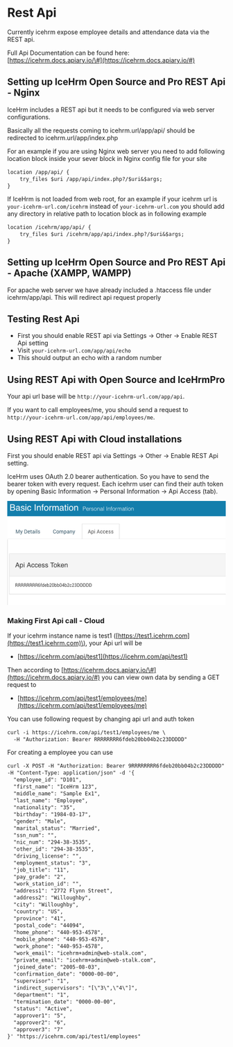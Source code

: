 # Rest Api

Currently icehrm expose employee details and attendance data via the REST api.

Full Api Documentation can be found here: [https://icehrm.docs.apiary.io/\#](https://icehrm.docs.apiary.io/#)

## Setting up IceHrm Open Source and Pro REST Api - Nginx

IceHrm includes a REST api but it needs to be configured via web server configurations.

Basically all the requests coming to icehrm.url/app/api/ should be redirected to icehrm.url/app/index.php

For an example if you are using Nginx web server you need to add following location block inside your sever block in Nginx config file for your site

```text
location /app/api/ {
    try_files $uri /app/api/index.php?/$uri&$args;
}
```

If IceHrm is not loaded from web root, for an example if your icehrm url is `your-icehrm-url.com/icehrm` instead of `your-icehrm-url.com` you should add any directory in relative path to location block as in following example

```text
location /icehrm/app/api/ {
    try_files $uri /icehrm/app/api/index.php?/$uri&$args;
}
```

## Setting up IceHrm Open Source and Pro REST Api - Apache \(XAMPP, WAMPP\)

For apache web server we have already included a .htaccess file under icehrm/app/api. This will redirect api request properly

## Testing Rest Api

* First you should enable REST api via Settings -&gt; Other -&gt; Enable REST Api setting
* Visit `your-icehrm-url.com/app/api/echo`
* This should output an echo with a random number

## Using REST Api with Open Source and IceHrmPro

Your api url base will be `http://your-icehrm-url.com/app/api`.

If you want to call employees/me, you should send a request to `http://your-icehrm-url.com/app/api/employees/me`.

## Using REST Api with Cloud installations

First you should enable REST api via Settings -&gt; Other -&gt; Enable REST Api setting.

IceHrm uses OAuth 2.0 bearer authentication. So you have to send the bearer token with every request. Each icehrm user can find their auth token by opening Basic Information -&gt; Personal Information -&gt; Api Access \(tab\).

![](../.gitbook/assets/screen-shot-2018-03-15-at-1.07.05-am.png)

### Making First Api call - Cloud

If your icehrm instance name is test1 \([https://test1.icehrm.com](https://test1.icehrm.com)\), your Api url will be

* [https://icehrm.com/api/test1](https://icehrm.com/api/test1)

Then according to [https://icehrm.docs.apiary.io/\#](https://icehrm.docs.apiary.io/#) you can view own data by sending a GET request to

* [https://icehrm.com/api/test1/employees/me](https://icehrm.com/api/test1/employees/me)

You can use following request by changing api url and auth token

```text
curl -i https://icehrm.com/api/test1/employees/me \
  -H "Authorization: Bearer RRRRRRRR6fdeb20bb04b2c23DDDDD"
```

For creating a employee you can use

```text
curl -X POST -H "Authorization: Bearer 9RRRRRRRR6fdeb20bb04b2c23DDDDD" -H "Content-Type: application/json" -d '{
  "employee_id": "D101",
  "first_name": "IceHrm 123",
  "middle_name": "Sample Ex1",
  "last_name": "Employee",
  "nationality": "35",
  "birthday": "1984-03-17",
  "gender": "Male",
  "marital_status": "Married",
  "ssn_num": "",
  "nic_num": "294-38-3535",
  "other_id": "294-38-3535",
  "driving_license": "",
  "employment_status": "3",
  "job_title": "11",
  "pay_grade": "2",
  "work_station_id": "",
  "address1": "2772 Flynn Street",
  "address2": "Willoughby",
  "city": "Willoughby",
  "country": "US",
  "province": "41",
  "postal_code": "44094",
  "home_phone": "440-953-4578",
  "mobile_phone": "440-953-4578",
  "work_phone": "440-953-4578",
  "work_email": "icehrm+admin@web-stalk.com",
  "private_email": "icehrm+admin@web-stalk.com",
  "joined_date": "2005-08-03",
  "confirmation_date": "0000-00-00",
  "supervisor": "1",
  "indirect_supervisors": "[\"3\",\"4\"]",
  "department": "1",
  "termination_date": "0000-00-00",
  "status": "Active",
  "approver1": "5",
  "approver2": "6",
  "approver3": "7"
}' "https://icehrm.com/api/test1/employees"
```

